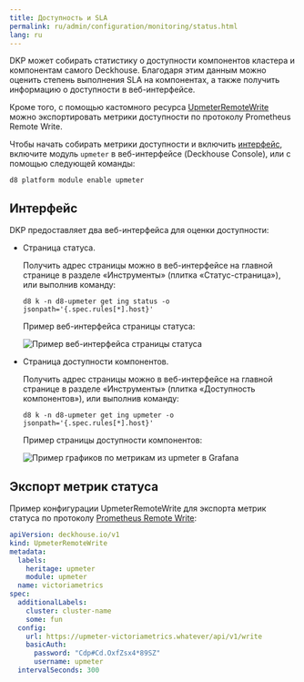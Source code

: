 ```yaml
---
title: Доступность и SLA
permalink: ru/admin/configuration/monitoring/status.html
lang: ru
---
```


DKP может собирать статистику о доступности компонентов кластера и компонентам самого Deckhouse. Благодаря этим данным можно оценить степень выполнения SLA на компонентах, а также получить информацию о доступности в веб-интерфейсе.

Кроме того, с помощью кастомного ресурса [UpmeterRemoteWrite](/reference/cr/upmeterremotewrite/) можно экспортировать метрики доступности по протоколу Prometheus Remote Write.

Чтобы начать собирать метрики доступности и включить [интерфейс](#интерфейс), включите модуль `upmeter` в веб-интерфейсе (Deckhouse Console), или с помощью следующей команды:

```shell
d8 platform module enable upmeter
```

## Интерфейс

DKP предоставляет два веб-интерфейса для оценки доступности:
- Страница статуса.

  Получить адрес страницы можно в веб-интерфейсе на главной странице в разделе «Инструменты» (плитка «Статус-страница»), или выполнив команду:
  
  ```shell
  d8 k -n d8-upmeter get ing status -o jsonpath='{.spec.rules[*].host}'
  ``` 

  Пример веб-интерфейса страницы статуса:
  
  ![Пример веб-интерфейса страницы статуса](../../../images/upmeter/status.png)

- Страница доступности компонентов.

  Получить адрес страницы можно в веб-интерфейсе на главной странице в разделе «Инструменты» (плитка «Доступность компонентов»), или выполнив команду:
  
  ```shell
  d8 k -n d8-upmeter get ing upmeter -o jsonpath='{.spec.rules[*].host}'
  ``` 

  Пример страницы доступности компонентов:
  
  ![Пример графиков по метрикам из upmeter в Grafana](../../../images/upmeter/image1.png)

## Экспорт метрик статуса
 
Пример конфигурации UpmeterRemoteWrite для экспорта метрик статуса по протоколу [Prometheus Remote Write](https://docs.sysdig.com/en/docs/installation/prometheus-remote-write/):

```yaml
apiVersion: deckhouse.io/v1
kind: UpmeterRemoteWrite
metadata:
  labels:
    heritage: upmeter
    module: upmeter
  name: victoriametrics
spec:
  additionalLabels:
    cluster: cluster-name
    some: fun
  config:
    url: https://upmeter-victoriametrics.whatever/api/v1/write
    basicAuth:
      password: "Cdp#Cd.OxfZsx4*89SZ"
      username: upmeter
  intervalSeconds: 300
```
